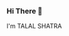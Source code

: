 ### Hi There 👋
I'm TALAL SHATRA

<!--
**TalalShatra/TalalShatra** is a ✨ _special_ ✨ repository because its `README.md` (this file) appears on your GitHub profile.

Here are some ideas to get you started:

- 🌱 I’m currently learning SDET
- 👯 I’m looking to collaborate on Java
- 🤔 I’m looking for help with Github
- 💬 Ask me about Java
- 📫 How to reach me: talalshatra@yahoo.com


-->
